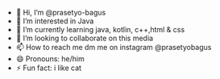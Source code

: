 - 👋 Hi, I’m @prasetyo-bagus
- 👀 I’m interested in Java 
- 🌱 I’m currently learning java, kotlin, c++,html & css
- 💞️ I’m looking to collaborate on this media 
- 📫 How to reach me dm me on instagram @prasetyobagus
- 😄 Pronouns: he/him
- ⚡ Fun fact: i like cat

<!---
prasetyo-bagus/prasetyo-bagus is a ✨ special ✨ repository because its `README.md` (this file) appears on your GitHub profile.
You can click the Preview link to take a look at your changes.
--->
